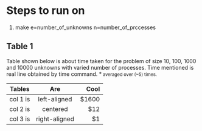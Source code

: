# Steps to run on

1. make e=number_of_unknowns n=number_of_prccesses

## Table 1
Table shown below is about time taken for the problem of size 10, 100, 1000 and 10000 unknowns with varied number of processes. Time mentioned is real line obtained by time command. *<small> averaged over (~5) times. <small>

| Tables   |      Are      |  Cool |
|----------|:-------------:|------:|
| col 1 is |  left-aligned | $1600 |
| col 2 is |    centered   |   $12 |
| col 3 is | right-aligned |    $1 |